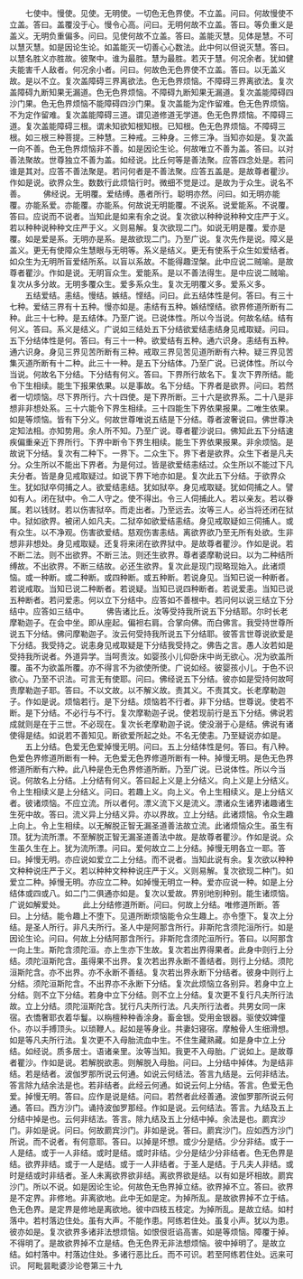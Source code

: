 <!-- { "loadSidebar": true } -->
　　七使中。慢使。见使。无明使。一切色无色界使。不立盖。问曰。何故慢使不立盖。答曰。盖覆没于心。慢令心高。问曰。无明何故不立盖。答曰。等负重义是盖义。无明负重偏多。问曰。见使何故不立盖。答曰。盖能灭慧。见体是慧。不可以慧灭慧。如是因论生论。如盖能灭一切善心心数法。此中何以但说灭慧。答曰。以慧名胜义亦胜故。彼聚中。谁为最胜。慧为最胜。若灭于慧。何况余者。犹如健夫能害千人敌者。何况余小者。问曰。何故色无色界使不立盖。答曰。以无盖义故。是以不立。复次盖障碍三界离欲法。色无色界烦恼。不障碍三界离欲法。复次盖障碍九断知果无漏道。色无色界烦恼。不障碍九断知果无漏道。复次盖能障碍四沙门果。色无色界烦恼不能障碍四沙门果。复次盖能为定作留难。色无色界烦恼。不为定作留难。复次盖能障碍三道。谓见道修道无学道。色无色界烦恼。不障碍三道。复次盖能障碍三根。谓未知欲知根知根。已知根。色无色界烦恼。不障碍三根。如三根三种菩提。三种慧。三种戒。三种身。三修三净。当知亦如是。复次盖一向不善。色无色界烦恼非不善。如是因论生论。何故唯立不善为盖。答曰。以对善法聚故。世尊独立不善为盖。如经说。比丘何等是善法聚。应答四念处是。若问谁是其对。应答不善法聚是。若问何者是不善法聚。应答五盖是。是故尊者瞿沙。作如是说。欲界众生。数数行此烦恼行时。微细不觉是过。是故为于众生。说名不善。
　　佛经说。无明覆。爱结缚。愚者所行。聪明亦然。问曰。如无明亦能覆。亦能系爱。亦能覆。亦能系。何故说无明能覆。不说系。说爱能系。不说覆。答曰。应说而不说者。当知此是如来有余之说。复次欲以种种说种种文庄严于义。若以种种说种种文庄严于义。义则易解。复次欲现二门。如说无明是覆。爱亦是覆。如是爱是系。无明亦是系。是故欲现二门。乃至广说。复次先作是说。障义是盖义。更无有使障众生慧眼与无明等。系义是结义。更无有使系于众生如爱结者。如众生为无明所盲爱结所系。以盲以系故。不能得趣涅槃。此中应说二贼喻。是故尊者瞿沙。作如是说。无明盲众生。爱能系。是以不善法得生。是中应说二贼喻。复次从多分故。无明多覆众生。爱多系众生。复次无明覆义多。爱系义多。
　　五结爱结。恚结。慢结。嫉结。悭结。问曰。此五结体性是何。答曰。有三十七种。爱结三界有十五种。慢亦如是。恚结有五种。嫉结悭结。欲界修道所断有二种。此三十七种。是五结体。乃至广说。已说体性。所以今当说。何故名结。结有何义。答曰。系义是结义。广说如三结处五下分结欲爱结恚结身见戒取疑。问曰。五下分结体性是何。答曰。有三十一种。欲爱结有五种。通六识身。恚结有五种。通六识身。身见三界见苦所断有三种。戒取三界见苦见道所断有六种。疑三界见苦集灭道所断有十二种。此三十一种。是五下分结体。乃至广说。已说体性。所以今当说。何故名下分结。下分结有何义。答曰。下界所行故名下。复次下界所结。能令下生相续。能生下报果依果。以是事故。名下分结。下界者是欲界。问曰。若然者一切烦恼。尽下界所行。六十四使。是下界所断。三十六是欲界系。二十八是非想非非想处系。三十六能令下界生相续。三十四能生下界依果报果。二唯生依果。如是等烦恼。皆有下分义。何故世尊唯说五结是下分结。尊者波奢说曰。佛世尊决定知法相。亦知势用。余人所不知。乃至广说。尊者瞿沙说曰。佛知此五下分结速疾偏重亲近下界所行。下界中断令下界生相续。能生下界依果报果。非余烦恼。是故说下分结。复次有二种下。一界下。二众生下。界下者是欲界。众生下者是凡夫分。众生所以不能出下界者。为是何过。皆是欲爱结恚结过。众生所以不能过下凡夫分者。皆是身见戒取疑过。如说下界下地亦如是。复次此五下分结。于欲界众生。犹如狱卒伺捕之人。欲爱结恚结。犹如狱卒。身见戒取疑。犹如伺捕之人。譬如有人。闭在狱中。令二人守之。使不得出。令三人伺捕此人。若以亲友。若以眷属。若以钱财。若以伤害狱卒。而走出者。乃至远去。汝等三人。必当将还闭在狱中。狱如欲界。被闭人如凡夫。二狱卒如欲爱结恚结。身见戒取疑如三伺捕人。或有众生。以不净观。伤害欲爱结。慈观伤害恚结。离欲界欲乃至无所有处欲。生非想非非想处。身见戒取疑。还复将来闭在欲界狱中。是故尊者瞿沙。作如是说。若不断二法。则不出欲界。不断三法。则还生欲界。尊者婆摩勒说曰。以为二种结所缚故。不出欲界。不断三结故。必还生欲界。复次此是现门现略现始入。此诸烦恼。或一种断。或二种断。或四种断。或五种断。若说身见。当知已说一种断者。若说戒取。当知已说二种断者。若说疑。当知已说四种断者。若说爱恚。当知已说五种断者。若问爱恚。何以立下分结中。应答如不善根中。若问何以说三结立下分结中。应答如三结中。
　　佛告诸比丘。汝等受持我所说五下分结耶。尔时长老摩勒迦子。在会中坐。即从座起。偏袒右肩。合掌向佛。而白佛言。我受持世尊所说五下分结。佛问摩勒迦子。汝云何受持我所说五下分结耶。彼答言世尊说欲爱是下分结。我受持之。说恚身见戒取疑是下分结我受持之。佛告之言。愚人汝若如是受持我所说者。外道异学。当呵责汝。如婴孩小儿仰卧床中尚无欲心。况为欲盖所覆。虽不为欲盖所覆。亦不得言不为欲使所使。广说如经。彼婴孩小儿。于色不识欲心。乃至不识法。可言无有使耶。问曰。佛经说五下分结。彼亦如是受持何故呵责摩勒迦子耶。答曰。不以文故。以不解义故。责其义。不责其文。长老摩勒迦子。作如是说。烦恼若行。是下分结。烦恼若不行者。非下分结。世尊说。使若不断。是下分结。不必行与不行。复次摩勒迦子说。使若现前行是五下分结。佛说若成就则是在于三世。不必现在。复次长老摩勒迦子说。使没溺于心是结。佛说有诸使得是结。如说若不善知见。断欲爱所起之处。不名无使恚。乃至疑说亦如是。
　　五上分结。色爱无色爱掉慢无明。问曰。五上分结体性是何。答曰。有八种。色爱色界修道所断有一种。无色爱无色界修道所断有一种。掉慢无明。是色无色界修道所断有六种。此八种是色无色界修道所断。乃至广说。已说体性。所以今当说。何故名上分结。上分结有何义。答曰起上义是上分结义。向上义是上分结义。令上生相续义是上分结义。问曰。若趣上义。向上义。令上生相续义。是上分结义者。彼诸烦恼。不应立流。所以者何。漂义流下义是流义。漂诸众生诸界诸趣诸生生死中故。答曰。流义异上分结义异。亦以界故。立上分结。此诸烦恼。令众生趣上向上。令上生相续。以无解脱正智无漏圣道善法故立流。此诸烦恼众生。虽生有顶。犹为流所漂。不至解脱正智无漏圣道善法中故。是故尊者瞿沙。作如是说。众生虽久生在上。犹为流所漂。问曰。爱何故立二上分结。掉慢无明各立一耶。答曰。掉慢无明。亦应说如爱立二上分结。而不说者。当知此说有余。复次欲以种种文种种说庄严于义。若以种种文种种说庄严于义。义则易解。复次欲现二种门。如爱立二种。掉慢无明。亦应立二种。如掉慢无明立一种。爱亦应说一种。如是上分结体或四或八。如二门二俱通亦如是。复次以爱故。界别地别种别。能生诸烦恼。广说如解爱处。
　　此上分结修道所断。问曰。何故上分结。唯修道所断。答曰。上分结。能令趣上不堕下。见道所断烦恼能令众生趣上。亦令堕下。复次上分结。是圣人所行。非凡夫所行。圣人中是阿那含所行。非斯陀含须陀洹所行。如是因论生论。问曰。何故上分结阿那含所行。非斯陀含须陀洹所行。答曰。以阿那含一向上生。斯陀含须陀洹。亦上生亦下生故。复次若出界得果者。此身中则行上分结。须陀洹斯陀含。虽得果不出界。复次若出界永断不善结者。则行上分结。须陀洹斯陀含。亦不出界。亦不永断不善结。复次若出界永断下分结者。彼身中则行上分结。须陀洹斯陀含。不出界亦不永断下分结。复次此烦恼立各别异。若身中立上分结。则不立下分结。若身中立下分结。则不立上分结。复次更不复行凡夫所行法故。立上分结。须陀洹斯陀含。犹行凡夫所行法。凡夫所行法者。共男女同一床宿。衣憍奢耶衣着华鬘。以栴檀种种香涂身。畜金银。受用金银器。驱使奴婢僮仆。亦以手搏顶头。以琐鞭人。起如是等身业。共妻妇寝宿。摩触骨人生细滑想。如是等凡夫所行法。复次更不入母胎流血中生。不住生藏熟藏。如是身中立上分结。如经说。质多居士。语诸亲里。汝等当知。我更不入母胎。广说如上。是故尊者瞿沙。作如是说。若解脱欲恚。则解脱入母胎。问曰。上分结中掉体。为是结非结。若是结者。波伽罗那所说云何通。如说云何结法。答言九结是。云何非结法。答言除九结余法是也。若非结者。此经云何通。如说云何上分结。答言。色爱无色爱。掉慢无明。答曰。应作是说是结。问曰。若然者此经善通。波伽罗那所说云何通。答曰。西方沙门。诵持波伽罗那经。作如是说。云何结法。答言。九结及五上分结中掉是也。云何非结法。答言。除九结及五上分结中掉。余法是也。罽宾沙门。非如是说。问曰。何故罽宾沙门。非如是说。答曰。罽宾沙门。应如西方沙门所说。而不说者。有何意耶。答曰。以掉是坏想。或少分是结。少分非结。或于一人是结。或于一人非结。或时是结。或时非结。少分是结少分非结者。色无色界是结。欲界非结。或于一人是结。或于一人非结者。于圣人是结。于凡夫人非结。或时是结或时非结者。圣人未离欲界欲非结。离欲界欲是结。以有如是坏相故。罽宾沙门。所以不说。如是因论生论。何故色无色界掉立结。欲界掉不立。答曰。欲界是不定界。非修地。非离欲地。此中无如是定。为掉所乱。是故欲界掉不立于结。色无色界。是定界是修地是离欲地。彼中四枝五枝定。为掉所乱。是故立结。如村落中。若村落边住处。虽有大声。不能作患。阿练若住处。虽复小声。犹以为患。彼亦如是。复次欲界多诸非法想烦恼。如恨佷诳谄高害。如是等烦恼。障覆于掉。不得明了。是故欲界掉不立是结。色无色界无非法想烦恼。彼中掉明了。是故立结。如村落中。村落边住处。多诸行恶比丘。而不可识。若至阿练若住处。远来可识。
阿毗昙毗婆沙论卷第三十九
